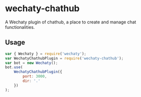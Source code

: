 # wechaty-chathub

A Wechaty plugin of chathub, a place to create and manage chat functionalities.

## Usage

```js
var { Wechaty } = require('wechaty');
var WechatyChathubPlugin = require('wechaty-chathub');
var bot = new Wechaty();
bot.use(
	WechatyChathubPlugin({
		port: 3000,
		dir: '.'
	})
);
```
